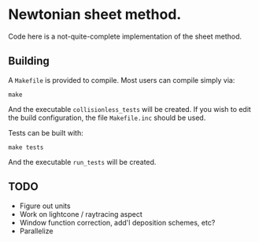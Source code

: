 # Newtonian sheet method.

Code here is a not-quite-complete implementation of the sheet method.


## Building
A `Makefile` is provided to compile. Most users can compile simply via:
```
make
```
And the executable `collisionless_tests` will be created. If you wish to edit
the build configuration, the file `Makefile.inc` should be used.

Tests can be built with:
```
make tests
```
And the executable `run_tests` will be created.


## TODO

 - Figure out units
 - Work on lightcone / raytracing aspect
 - Window function correction, add'l deposition schemes, etc?
 - Parallelize
